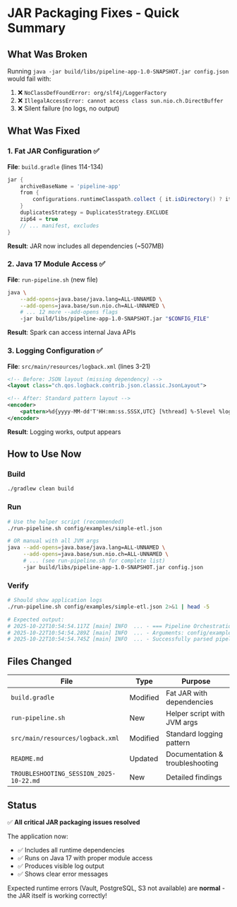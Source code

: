 # JAR Packaging Fixes - Quick Summary

## What Was Broken

Running `java -jar build/libs/pipeline-app-1.0-SNAPSHOT.jar config.json` would fail with:
1. ❌ `NoClassDefFoundError: org/slf4j/LoggerFactory`
2. ❌ `IllegalAccessError: cannot access class sun.nio.ch.DirectBuffer`
3. ❌ Silent failure (no logs, no output)

## What Was Fixed

### 1. Fat JAR Configuration ✅
**File**: `build.gradle` (lines 114-134)

```gradle
jar {
    archiveBaseName = 'pipeline-app'
    from {
        configurations.runtimeClasspath.collect { it.isDirectory() ? it : zipTree(it) }
    }
    duplicatesStrategy = DuplicatesStrategy.EXCLUDE
    zip64 = true
    // ... manifest, excludes
}
```

**Result**: JAR now includes all dependencies (~507MB)

### 2. Java 17 Module Access ✅
**File**: `run-pipeline.sh` (new file)

```bash
java \
    --add-opens=java.base/java.lang=ALL-UNNAMED \
    --add-opens=java.base/sun.nio.ch=ALL-UNNAMED \
    # ... 12 more --add-opens flags
    -jar build/libs/pipeline-app-1.0-SNAPSHOT.jar "$CONFIG_FILE"
```

**Result**: Spark can access internal Java APIs

### 3. Logging Configuration ✅
**File**: `src/main/resources/logback.xml` (lines 3-21)

```xml
<!-- Before: JSON layout (missing dependency) -->
<layout class="ch.qos.logback.contrib.json.classic.JsonLayout">

<!-- After: Standard pattern layout -->
<encoder>
    <pattern>%d{yyyy-MM-dd'T'HH:mm:ss.SSSX,UTC} [%thread] %-5level %logger{36} - %msg%n</pattern>
</encoder>
```

**Result**: Logging works, output appears

## How to Use Now

### Build
```bash
./gradlew clean build
```

### Run
```bash
# Use the helper script (recommended)
./run-pipeline.sh config/examples/simple-etl.json

# OR manual with all JVM args
java --add-opens=java.base/java.lang=ALL-UNNAMED \
     --add-opens=java.base/sun.nio.ch=ALL-UNNAMED \
     # ... (see run-pipeline.sh for complete list)
     -jar build/libs/pipeline-app-1.0-SNAPSHOT.jar config.json
```

### Verify
```bash
# Should show application logs
./run-pipeline.sh config/examples/simple-etl.json 2>&1 | head -5

# Expected output:
# 2025-10-22T10:54:54.117Z [main] INFO  ... - === Pipeline Orchestration Application Starting ===
# 2025-10-22T10:54:54.289Z [main] INFO  ... - Arguments: config/examples/simple-etl.json
# 2025-10-22T10:54:54.745Z [main] INFO  ... - Successfully parsed pipeline configuration
```

## Files Changed

| File | Type | Purpose |
|------|------|---------|
| `build.gradle` | Modified | Fat JAR with dependencies |
| `run-pipeline.sh` | New | Helper script with JVM args |
| `src/main/resources/logback.xml` | Modified | Standard logging pattern |
| `README.md` | Updated | Documentation & troubleshooting |
| `TROUBLESHOOTING_SESSION_2025-10-22.md` | New | Detailed findings |

## Status

✅ **All critical JAR packaging issues resolved**

The application now:
- ✅ Includes all runtime dependencies
- ✅ Runs on Java 17 with proper module access
- ✅ Produces visible log output
- ✅ Shows clear error messages

Expected runtime errors (Vault, PostgreSQL, S3 not available) are **normal** - the JAR itself is working correctly!
